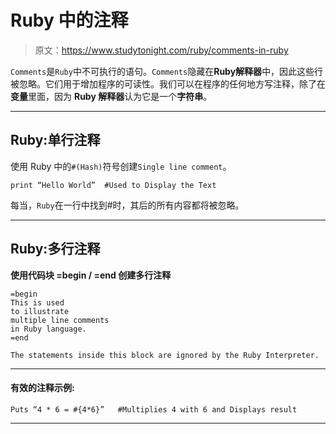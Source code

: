# Ruby 中的注释

> 原文：<https://www.studytonight.com/ruby/comments-in-ruby>

`Comments`是`Ruby`中不可执行的语句。`Comments`隐藏在**Ruby解释器**中，因此这些行被忽略。它们用于增加程序的可读性。我们可以在程序的任何地方写注释，除了在**变量**里面，因为 **Ruby 解释器**认为它是一个**字符串**。

* * *

## Ruby:单行注释

使用 Ruby 中的`#(Hash)`符号创建`Single line comment`。

```
print “Hello World”	 #Used to Display the Text
```

每当，`Ruby`在一行中找到#时，其后的所有内容都将被忽略。

* * *

## Ruby:多行注释

**使用代码块 **=begin / =end** 创建多行注释**

```
=begin
This is used
to illustrate
multiple line comments
in Ruby language.
=end
```

```
The statements inside this block are ignored by the Ruby Interpreter.
```

* * *

#### 有效的注释示例:

```
Puts “4 * 6 = #{4*6}”	#Multiplies 4 with 6 and Displays result
```

* * *